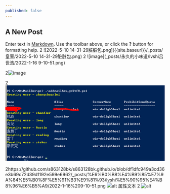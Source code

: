 ```yaml
---
published: false
---
```

## A New Post

Enter text in [Markdown](http://daringfireball.net/projects/markdown/). Use the toolbar above, or click the **?** button for formatting help.
2   ![2022-5-10 14-31-29脏脏包.png]({{site.baseurl}}/_posts/皇室/2022-5-10 14-31-29脏脏包.png)
2
![image](_posts/永久的小味道/lvshi吕世浩/2022-1-16 9-10-51.png)

2![image]( https://github.com/s863128bk/s863128bk.github.io/blob/df1dfc949a3cd36e3b69c72d39d1192e599e6962/_posts/%E6%B0%B8%E4%B9%85%E7%9A%84%E5%B0%8F%E5%91%B3%E9%81%93/lvshi%E5%90%95%E4%B8%96%E6%B5%A9/2022-1-16%209-10-51.png)

2![image]( https://github.com/lexsaints/powershell/blob/master/IMG/ps2.png)

2https://github.com/s863128bk/s863128bk.github.io/blob/df1dfc949a3cd36e3b69c72d39d1192e599e6962/_posts/%E6%B0%B8%E4%B9%85%E7%9A%84%E5%B0%8F%E5%91%B3%E9%81%93/lvshi%E5%90%95%E4%B8%96%E6%B5%A9/2022-1-16%209-10-51.png
![alt 属性文本](https://github.com/s863128bk/s863128bk.github.io/blob/df1dfc949a3cd36e3b69c72d39d1192e599e6962/_posts/%E6%B0%B8%E4%B9%85%E7%9A%84%E5%B0%8F%E5%91%B3%E9%81%93/lvshi%E5%90%95%E4%B8%96%E6%B5%A9/2022-1-16%209-10-51.png)
2
![alt ](https://github.com/s863128bk/s863128bk.github.io/blob/df1dfc949a3cd36e3b69c72d39d1192e599e6962/_posts/%E6%B0%B8%E4%B9%85%E7%9A%84%E5%B0%8F%E5%91%B3%E9%81%93/lvshi%E5%90%95%E4%B8%96%E6%B5%A9/2022-1-16%209-10-51.png)
